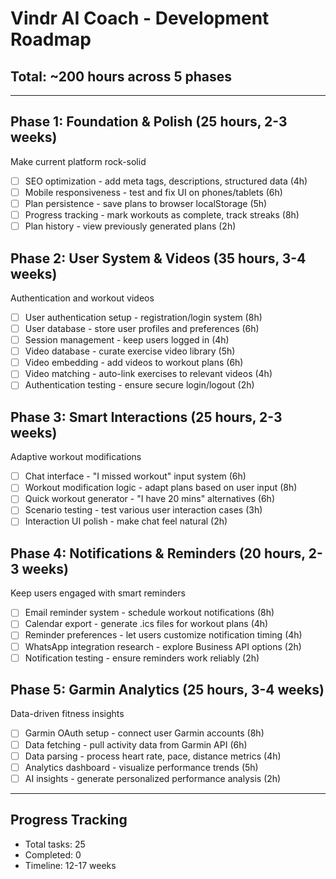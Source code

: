 # Vindr AI Coach - Development Roadmap

## Total: ~200 hours across 5 phases

---

## Phase 1: Foundation & Polish (25 hours, 2-3 weeks)
Make current platform rock-solid

- [ ] SEO optimization - add meta tags, descriptions, structured data (4h)
- [ ] Mobile responsiveness - test and fix UI on phones/tablets (6h) 
- [ ] Plan persistence - save plans to browser localStorage (5h)
- [ ] Progress tracking - mark workouts as complete, track streaks (8h)
- [ ] Plan history - view previously generated plans (2h)

## Phase 2: User System & Videos (35 hours, 3-4 weeks)
Authentication and workout videos

- [ ] User authentication setup - registration/login system (8h)
- [ ] User database - store user profiles and preferences (6h)
- [ ] Session management - keep users logged in (4h)
- [ ] Video database - curate exercise video library (5h)
- [ ] Video embedding - add videos to workout plans (6h)
- [ ] Video matching - auto-link exercises to relevant videos (4h)
- [ ] Authentication testing - ensure secure login/logout (2h)

## Phase 3: Smart Interactions (25 hours, 2-3 weeks)
Adaptive workout modifications

- [ ] Chat interface - "I missed workout" input system (6h)
- [ ] Workout modification logic - adapt plans based on user input (8h)
- [ ] Quick workout generator - "I have 20 mins" alternatives (6h)
- [ ] Scenario testing - test various user interaction cases (3h)
- [ ] Interaction UI polish - make chat feel natural (2h)

## Phase 4: Notifications & Reminders (20 hours, 2-3 weeks)
Keep users engaged with smart reminders

- [ ] Email reminder system - schedule workout notifications (8h)
- [ ] Calendar export - generate .ics files for workout plans (4h)
- [ ] Reminder preferences - let users customize notification timing (4h)
- [ ] WhatsApp integration research - explore Business API options (2h)
- [ ] Notification testing - ensure reminders work reliably (2h)

## Phase 5: Garmin Analytics (25 hours, 3-4 weeks)
Data-driven fitness insights

- [ ] Garmin OAuth setup - connect user Garmin accounts (8h)
- [ ] Data fetching - pull activity data from Garmin API (6h)
- [ ] Data parsing - process heart rate, pace, distance metrics (4h)
- [ ] Analytics dashboard - visualize performance trends (5h)
- [ ] AI insights - generate personalized performance analysis (2h)

---

## Progress Tracking
- Total tasks: 25
- Completed: 0
- Timeline: 12-17 weeks